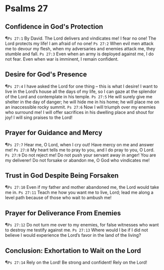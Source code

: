 # Psalms 27

## Confidence in God's Protection
¶`Ps 27:1` By David. The Lord delivers and vindicates me! I fear no one! The Lord protects my life! I am afraid of no one!
`Ps 27:2` When evil men attack me to devour my flesh, when my adversaries and enemies attack me, they stumble and fall.
`Ps 27:3` Even when an army is deployed against me, I do not fear. Even when war is imminent, I remain confident.

## Desire for God's Presence
¶`Ps 27:4` I have asked the Lord for one thing – this is what I desire! I want to live in the Lord’s house all the days of my life, so I can gaze at the splendor of the Lord and contemplate in his temple.
`Ps 27:5` He will surely give me shelter in the day of danger; he will hide me in his home; he will place me on an inaccessible rocky summit.
`Ps 27:6` Now I will triumph over my enemies who surround me! I will offer sacrifices in his dwelling place and shout for joy! I will sing praises to the Lord!

## Prayer for Guidance and Mercy
¶`Ps 27:7` Hear me, O Lord, when I cry out! Have mercy on me and answer me!
`Ps 27:8` My heart tells me to pray to you, and I do pray to you, O Lord.
`Ps 27:9` Do not reject me! Do not push your servant away in anger! You are my deliverer! Do not forsake or abandon me, O God who vindicates me!

## Trust in God Despite Being Forsaken
¶`Ps 27:10` Even if my father and mother abandoned me, the Lord would take me in.
`Ps 27:11` Teach me how you want me to live, Lord; lead me along a level path because of those who wait to ambush me!

## Prayer for Deliverance From Enemies
¶`Ps 27:12` Do not turn me over to my enemies, for false witnesses who want to destroy me testify against me.
`Ps 27:13` Where would I be if I did not believe I would experience the Lord’s favor in the land of the living?

## Conclusion: Exhortation to Wait on the Lord
¶`Ps 27:14` Rely on the Lord! Be strong and confident! Rely on the Lord!
